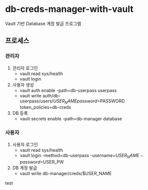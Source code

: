# db-creds-manager-with-vault
Vault 기반 Database 계정 발급 프로그램

## 프로세스
### 관리자
1. 관리자 로그인
    - vault read sys/health
    - vault login
2. 사용자 생성
    - vault auth enable -path=db-userpass userpass
    - vault write auth/db-userpass/users/$USER_NAME password=$PASSWORD token_policies=db-creds
3. DB 등록
    - vault secrets enable -path=db-manager database
### 사용자
1. 사용자 로그인
    - vault read sys/health
    - vault login -method=db-userpass -username=$USER_NAME -password=$USER_PW
2. DB 계정 발급
    - vault write db-manager/creds/$USER_NAME
    
test
